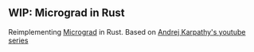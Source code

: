 ## WIP: Micrograd in Rust

Reimplementing [Micrograd](https://github.com/karpathy/micrograd) in Rust. Based on [Andrej Karpathy's youtube series](https://www.youtube.com/watch?v=VMj-3S1tku0&t=1626s)
